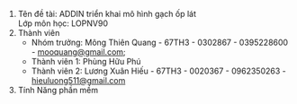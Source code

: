 1. Tên đề tài: ADDIN triển khai mô hình gạch ốp lát           <br> 
     Lớp môn học: LOPNV90            <br> 
2. Thành viên           <br> 
   - Nhóm trưởng: Mông Thiên Quang - 67TH3 - 0302867 - 0395228600 - mooquang@gmail.com;           <br> 
   - Thành viên 1: Phùng Hữu Phú           <br> 
   - Thành viên 2: Lương Xuân Hiếu - 67TH3 - 0020367 - 0962350263 - hieuluong511@gmail.com          <br> 
3. Tính Năng phần mềm 
